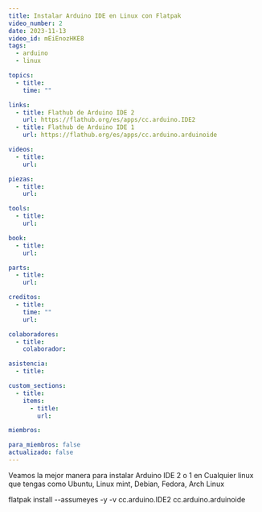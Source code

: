 ```yaml
---
title: Instalar Arduino IDE en Linux con Flatpak
video_number: 2
date: 2023-11-13
video_id: mEiEnozHKE8
tags:
  - arduino
  - linux

topics:
  - title:
    time: ""

links:
  - title: Flathub de Arduino IDE 2
    url: https://flathub.org/es/apps/cc.arduino.IDE2
  - title: Flathub de Arduino IDE 1
    url: https://flathub.org/es/apps/cc.arduino.arduinoide

videos:
  - title:
    url:

piezas:
  - title:
    url:

tools:
  - title:
    url:

book:
  - title:
    url:

parts:
  - title:
    url:

creditos:
  - title:
    time: ""
    url:

colaboradores:
  - title:
    colaborador:

asistencia:
  - title:

custom_sections:
  - title:
    items:
      - title:
        url:

miembros:

para_miembros: false
actualizado: false
---
```


Veamos la mejor manera para instalar Arduino IDE 2 o 1 en Cualquier linux que tengas como Ubuntu, Linux mint, Debian, Fedora, Arch Linux 

flatpak install --assumeyes -y -v cc.arduino.IDE2 cc.arduino.arduinoide
